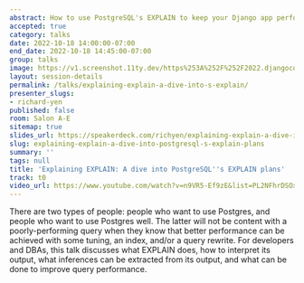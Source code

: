 ```yaml
---
abstract: How to use PostgreSQL's EXPLAIN to keep your Django app performing well
accepted: true
category: talks
date: 2022-10-18 14:00:00-07:00
end_date: 2022-10-18 14:45:00-07:00
group: talks
image: https://v1.screenshot.11ty.dev/https%253A%252F%252F2022.djangocon.us%252Fpresenters%252Frichard-yen%252F/opengraph/
layout: session-details
permalink: /talks/explaining-explain-a-dive-into-s-explain/
presenter_slugs:
- richard-yen
published: false
room: Salon A-E
sitemap: true
slides_url: https://speakerdeck.com/richyen/explaining-explain-a-dive-into-postgresql-explain-plans
slug: explaining-explain-a-dive-into-postgresql-s-explain-plans
summary: ''
tags: null
title: 'Explaining EXPLAIN: A dive into PostgreSQL''s EXPLAIN plans'
track: t0
video_url: https://www.youtube.com/watch?v=n9VR5-Ef9zE&list=PL2NFhrDSOxgUoF-4F2MdAFvOK1wOrNdqB
---
```


There are two types of people: people who want to use Postgres, and people who want to use Postgres well.  The latter will not be content with a poorly-performing query when they know that better performance can be achieved with some tuning, an index, and/or a query rewrite.  For developers and DBAs, this talk discusses what EXPLAIN does, how to interpret its output, what inferences can be extracted from its output, and what can be done to improve query performance.
